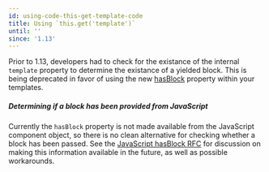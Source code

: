 ```yaml
---
id: using-code-this-get-template-code
title: Using `this.get('template')`
until: ''
since: '1.13'
---
```


Prior to 1.13, developers had to check for the existance of the internal `template` property to determine the existance of a yielded block.
This is being deprecated in favor of using the new [hasBlock](http://emberjs.com/api/classes/Ember.Component.html#property_hasBlock)
property within your templates.

##### Determining if a block has been provided from JavaScript

Currently the `hasBlock` property is not made available from the JavaScript component object,
so there is no clean alternative for checking whether a block has been passed.
See the [JavaScript hasBlock RFC](https://github.com/emberjs/rfcs/pull/102) for discussion on making this information
available in the future, as well as possible workarounds.
